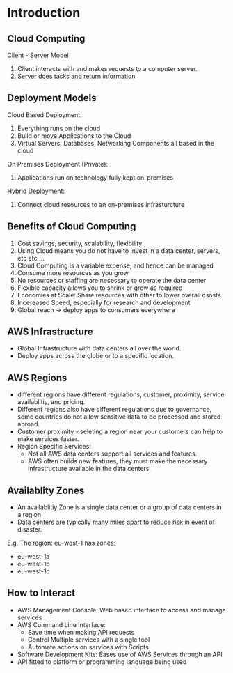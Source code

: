 # Introduction

## Cloud Computing 

Client - Server Model
1. Client interacts with and makes requests to a computer server.
2. Server does tasks and return information

## Deployment Models

Cloud Based Deployment:
1. Everything runs on the cloud
2. Build or move Applications to the Cloud
3. Virtual Servers, Databases, Networking Components all based in the cloud

On Premises Deployment (Private):
1. Applications run on technology fully kept on-premises

Hybrid Deployment:
1. Connect cloud resources to an on-premises infrasturcture

## Benefits of Cloud Computing

1. Cost savings, security, scalability, flexibility
2. Using Cloud means you do not have to invest in a data center, servers, etc etc ...
3. Cloud Computing is a variable expense, and hence can be managed
4. Consume more resources as you grow
5. No resources or staffing are necessary to operate the data center
6. Flexible capacity allows you to shrink or grow as required
7. Economies at Scale: Share resources with other to lower overall csosts
8. Incereased Speed, especially for research and development
9. Global reach -> deploy apps to consumers everywhere


## AWS Infrastructure

- Global Infrastructure with data centers all over the world.
- Deploy apps across the globe or to a specific location.

## AWS Regions

- different regions have different regulations, customer, proximity, service availablitiy, and pricing.
- Different regions also have different regulations due to governance, some countries do not allow sensitive data to be processed and stored abroad.
- Customer proximity - seleting a  region near your customers can help to make services faster.
- Region Specific Services:
  - Not all AWS data centers support all services and features.
  - AWS often builds new features, they must make the necessary infrastructure available in the data centers.

## Availablity Zones

- An availablitiy Zone is a single data center or a group of data centers in a region
- Data centers are typically many miles apart to reduce risk in event of disaster.

E.g. The region: eu-west-1 has zones: 
- eu-west-1a
- eu-west-1b
- eu-west-1c


## How to Interact

- AWS Management Console: Web based interface to access and manage services
- AWS Command Line Interface:
  - Save time when making API requests
  - Control Multiple services with a single tool
  - Automate actions on services with Scripts
- Software Development Kits: Eases use of AWS Services through an API
- API fitted to platform or programming language being used